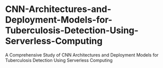 # CNN-Architectures-and-Deployment-Models-for-Tuberculosis-Detection-Using-Serverless-Computing
A Comprehensive Study of CNN Architectures and Deployment Models for Tuberculosis Detection Using Serverless Computing
